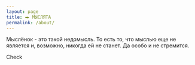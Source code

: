 ```yaml
---
layout: page
title: ⮕ МЫСЛЯТА
permalink: /about/
---
```

Мыслёнок - это такой недомысль. То есть то, что мыслью еще не является и, возможно, никогда ей не станет. Да особо и не стремится.

Check

